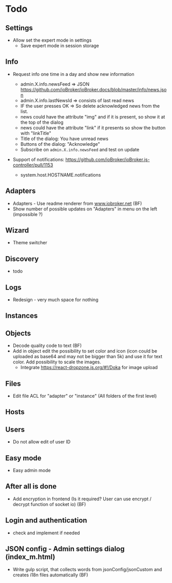 # Todo

## Settings
- Allow set the expert mode in settings
  - Save expert mode in session storage
  
## Info
- Request info one time in a day and show new information
  - admin.X.info.newsFeed => JSON https://github.com/ioBroker/ioBroker.docs/blob/master/info/news.json
  - admin.X.info.lastNewsId => consists of last read news
  - IF the user presses OK => So delete acknowledged news from the list.
  - news could have the attribute "img" and if it is present, so show it at the top of the dialog
  - news could have the attribute "link" if it presents so show the button with "linkTitle"
  - Title of the dialog: You have unread news
  - Buttons of the dialog: "Acknowledge"
  - Subscribe on `admin.X.info.newsFeed` and test on update

- Support of notifications: https://github.com/ioBroker/ioBroker.js-controller/pull/1153 
  - system.host.HOSTNAME.notifications

## Adapters
- Adapters - Use readme renderer from www.iobroker.net (BF)
- Show number of possible updates on "Adapters" in menu on the left (impossible ?)

## Wizard
- Theme switcher

## Discovery
- todo

## Logs
- Redesign - very much space for nothing

## Instances

## Objects
- Decode quality code to text (BF)
- Add in object edit the possibility to set color and icon (icon could be uploaded as base64 and may not be bigger than 5k) and use it for text color. Add possibility to scale the images.
  - Integrate https://react-dropzone.js.org/#!/Doka for image upload
  
## Files
<!-- - File viewer can show: json, js, ts, md, css, html -->
- Edit file ACL for "adapter" or "instance" (All folders of the first level)
<!-- - Edit files (by pressing button "Edit" opened edit mode) : json, js, txt, html (only in expert mode)// 
not editable -->
  
## Hosts
<!-- - Read getRepository and compare js-controller with all hosts and show number of hosts that could be updated on the drawer -->

## Users
- Do not allow edit of user ID

## Easy mode
- Easy admin mode

## After all is done
- Add encryption in frontend (Is it required? User can use encrypt / decrypt function of socket io) (BF)

## Login and authentication
- check and implement if needed

## JSON config - Admin settings dialog (index_m.html)
- Write gulp script, that collects words from jsonConfig/jsonCustom and creates i18n files automatically (BF)

<!-- - json editor as control -->

<!-- - Write jsonCustom for:
  - lovelace
  - eventlist
  - mqtt-client
  - ?? -->